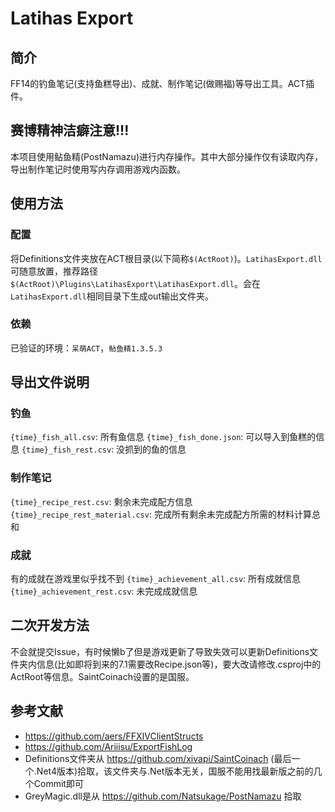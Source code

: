 # Latihas Export

## 简介

FF14的钓鱼笔记(支持鱼糕导出)、成就、制作笔记(做赐福)等导出工具。ACT插件。

## 赛博精神洁癖注意!!!

本项目使用鲇鱼精(PostNamazu)进行内存操作。其中大部分操作仅有读取内存，导出制作笔记时使用写内存调用游戏内函数。

## 使用方法

### 配置

将Definitions文件夹放在ACT根目录(以下简称`$(ActRoot)`)。`LatihasExport.dll`可随意放置，推荐路径`$(ActRoot)\Plugins\LatihasExport\LatihasExport.dll`。会在`LatihasExport.dll`相同目录下生成out输出文件夹。

### 依赖

已验证的环境：`呆萌ACT`，`鲇鱼精1.3.5.3`

## 导出文件说明

### 钓鱼

`{time}_fish_all.csv`: 所有鱼信息
`{time}_fish_done.json`: 可以导入到鱼糕的信息
`{time}_fish_rest.csv`: 没抓到的鱼的信息

### 制作笔记

`{time}_recipe_rest.csv`: 剩余未完成配方信息
`{time}_recipe_rest_material.csv`: 完成所有剩余未完成配方所需的材料计算总和

### 成就

有的成就在游戏里似乎找不到
`{time}_achievement_all.csv`: 所有成就信息
`{time}_achievement_rest.csv`: 未完成成就信息

## 二次开发方法

不会就提交Issue，有时候懒b了但是游戏更新了导致失效可以更新Definitions文件夹内信息(比如即将到来的7.1需要改Recipe.json等)，要大改请修改.csproj中的ActRoot等信息。SaintCoinach设置的是国服。

## 参考文献

- https://github.com/aers/FFXIVClientStructs
- https://github.com/Ariiisu/ExportFishLog
- Definitions文件夹从 https://github.com/xivapi/SaintCoinach (最后一个.Net4版本)拾取，该文件夹与.Net版本无关，国服不能用找最新版之前的几个Commit即可
- GreyMagic.dll是从 https://github.com/Natsukage/PostNamazu 拾取
